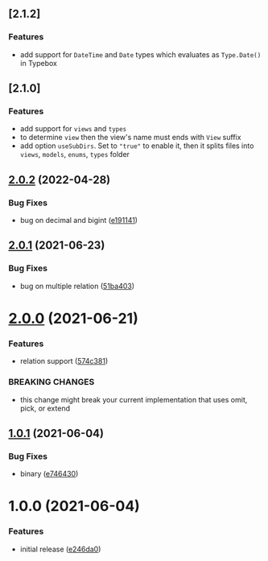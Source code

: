 ## [2.1.2]

### Features

- add support for `DateTime` and `Date` types which evaluates as `Type.Date()` in Typebox

## [2.1.0]

### Features

- add support for `views` and `types`
- to determine `view` then the view's name must ends with `View` suffix
- add option `useSubDirs`. Set to `"true"` to enable it, then it splits files into `views`, `models`, `enums`, `types` folder

## [2.0.2](https://github.com/adeyahya/prisma-typebox-generator/compare/v2.0.1...v2.0.2) (2022-04-28)

### Bug Fixes

- bug on decimal and bigint ([e191141](https://github.com/adeyahya/prisma-typebox-generator/commit/e1911413fba7f006b0b5392dd6770c653c78312b))

## [2.0.1](https://github.com/adeyahya/prisma-typebox-generator/compare/v2.0.0...v2.0.1) (2021-06-23)

### Bug Fixes

- bug on multiple relation ([51ba403](https://github.com/adeyahya/prisma-typebox-generator/commit/51ba403f9ce3c1446b5746ff8ec3131dfa558d4a))

# [2.0.0](https://github.com/adeyahya/prisma-typebox-generator/compare/v1.0.1...v2.0.0) (2021-06-21)

### Features

- relation support ([574c381](https://github.com/adeyahya/prisma-typebox-generator/commit/574c381b8e94a47520c4d885a23ac6cf9701487f))

### BREAKING CHANGES

- this change might break your current implementation
  that uses omit, pick, or extend

## [1.0.1](https://github.com/adeyahya/prisma-typebox-generator/compare/v1.0.0...v1.0.1) (2021-06-04)

### Bug Fixes

- binary ([e746430](https://github.com/adeyahya/prisma-typebox-generator/commit/e746430d82e25df0f06b56cb837bfab14ea09698))

# 1.0.0 (2021-06-04)

### Features

- initial release ([e246da0](https://github.com/adeyahya/prisma-typebox-generator/commit/e246da0a826a6972986898d0b0ad8a4a2b67b0df))
